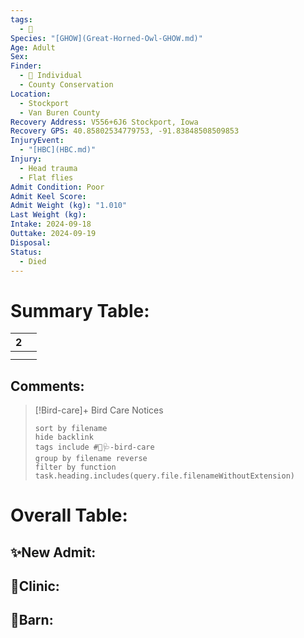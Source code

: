 ```yaml
---
tags:
  - 🦅
Species: "[GHOW](Great-Horned-Owl-GHOW.md)"
Age: Adult
Sex: 
Finder:
  - 🧑 Individual
  - County Conservation
Location:
  - Stockport
  - Van Buren County
Recovery Address: V556+6J6 Stockport, Iowa
Recovery GPS: 40.85802534779753, -91.83848508509853
InjuryEvent:
  - "[HBC](HBC.md)"
Injury:
  - Head trauma
  - Flat flies
Admit Condition: Poor
Admit Keel Score: 
Admit Weight (kg): "1.010"
Last Weight (kg): 
Intake: 2024-09-18
Outtake: 2024-09-19
Disposal: 
Status:
  - Died
---
```


# Summary Table:

<div><table class="dataview table-view-table"><thead class="table-view-thead"><tr class="table-view-tr-header"><th class="table-view-th"><span></span><span class="dataview small-text">2</span></th><th class="table-view-th"><span></span></th></tr></thead><tbody class="table-view-tbody"><tr><td><span></span></td><td><span></span></td></tr><tr><td><span></span></td><td><span></span></td></tr></tbody></table></div>

## Comments:

> [!Bird-care]+ Bird Care Notices
>   ```tasks 
>   sort by filename
>   hide backlink
>   tags include #🦅🩺-bird-care 
>   group by filename reverse
>   filter by function task.heading.includes(query.file.filenameWithoutExtension)
>   ```

# Overall Table:

## ✨New Admit:



## 🏥Clinic:



## 🏡Barn:


